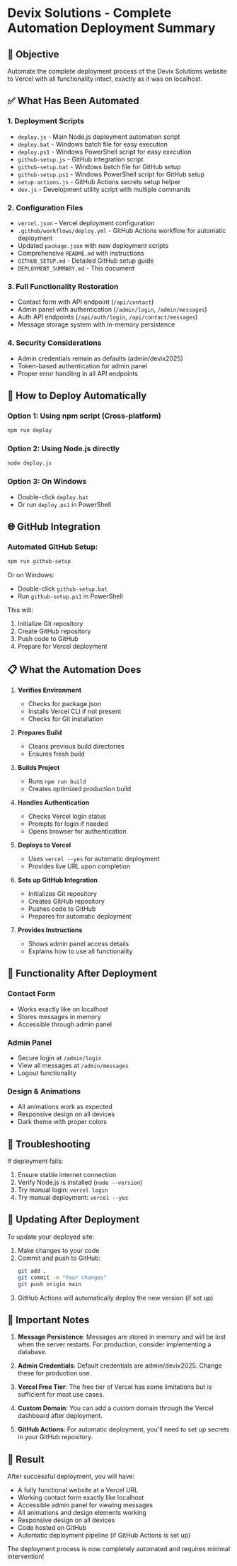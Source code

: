# Devix Solutions - Complete Automation Deployment Summary

## 🎯 Objective
Automate the complete deployment process of the Devix Solutions website to Vercel with all functionality intact, exactly as it was on localhost.

## ✅ What Has Been Automated

### 1. **Deployment Scripts**
- `deploy.js` - Main Node.js deployment automation script
- `deploy.bat` - Windows batch file for easy execution
- `deploy.ps1` - Windows PowerShell script for easy execution
- `github-setup.js` - GitHub integration script
- `github-setup.bat` - Windows batch file for GitHub setup
- `github-setup.ps1` - Windows PowerShell script for GitHub setup
- `setup-actions.js` - GitHub Actions secrets setup helper
- `dev.js` - Development utility script with multiple commands

### 2. **Configuration Files**
- `vercel.json` - Vercel deployment configuration
- `.github/workflows/deploy.yml` - GitHub Actions workflow for automatic deployment
- Updated `package.json` with new deployment scripts
- Comprehensive `README.md` with instructions
- `GITHUB_SETUP.md` - Detailed GitHub setup guide
- `DEPLOYMENT_SUMMARY.md` - This document

### 3. **Full Functionality Restoration**
- Contact form with API endpoint (`/api/contact`)
- Admin panel with authentication (`/admin/login`, `/admin/messages`)
- Auth API endpoints (`/api/auth/login`, `/api/contact/messages`)
- Message storage system with in-memory persistence

### 4. **Security Considerations**
- Admin credentials remain as defaults (admin/devix2025)
- Token-based authentication for admin panel
- Proper error handling in all API endpoints

## 🚀 How to Deploy Automatically

### Option 1: Using npm script (Cross-platform)
```bash
npm run deploy
```

### Option 2: Using Node.js directly
```bash
node deploy.js
```

### Option 3: On Windows
- Double-click `deploy.bat`
- Or run `deploy.ps1` in PowerShell

## 🌐 GitHub Integration

### Automated GitHub Setup:
```bash
npm run github-setup
```

Or on Windows:
- Double-click `github-setup.bat`
- Run `github-setup.ps1` in PowerShell

This will:
1. Initialize Git repository
2. Create GitHub repository
3. Push code to GitHub
4. Prepare for Vercel deployment

## 📋 What the Automation Does

1. **Verifies Environment**
   - Checks for package.json
   - Installs Vercel CLI if not present
   - Checks for Git installation

2. **Prepares Build**
   - Cleans previous build directories
   - Ensures fresh build

3. **Builds Project**
   - Runs `npm run build`
   - Creates optimized production build

4. **Handles Authentication**
   - Checks Vercel login status
   - Prompts for login if needed
   - Opens browser for authentication

5. **Deploys to Vercel**
   - Uses `vercel --yes` for automatic deployment
   - Provides live URL upon completion

6. **Sets up GitHub Integration**
   - Initializes Git repository
   - Creates GitHub repository
   - Pushes code to GitHub
   - Prepares for automatic deployment

7. **Provides Instructions**
   - Shows admin panel access details
   - Explains how to use all functionality

## 🎯 Functionality After Deployment

### Contact Form
- Works exactly like on localhost
- Stores messages in memory
- Accessible through admin panel

### Admin Panel
- Secure login at `/admin/login`
- View all messages at `/admin/messages`
- Logout functionality

### Design & Animations
- All animations work as expected
- Responsive design on all devices
- Dark theme with proper colors

## 🔧 Troubleshooting

If deployment fails:
1. Ensure stable internet connection
2. Verify Node.js is installed (`node --version`)
3. Try manual login: `vercel login`
4. Try manual deployment: `vercel --yes`

## 🔄 Updating After Deployment

To update your deployed site:
1. Make changes to your code
2. Commit and push to GitHub:
   ```bash
   git add .
   git commit -m "Your changes"
   git push origin main
   ```
3. GitHub Actions will automatically deploy the new version (if set up)

## 📝 Important Notes

1. **Message Persistence**: Messages are stored in memory and will be lost when the server restarts. For production, consider implementing a database.

2. **Admin Credentials**: Default credentials are admin/devix2025. Change these for production use.

3. **Vercel Free Tier**: The free tier of Vercel has some limitations but is sufficient for most use cases.

4. **Custom Domain**: You can add a custom domain through the Vercel dashboard after deployment.

5. **GitHub Actions**: For automatic deployment, you'll need to set up secrets in your GitHub repository.

## 🎉 Result

After successful deployment, you will have:
- A fully functional website at a Vercel URL
- Working contact form exactly like localhost
- Accessible admin panel for viewing messages
- All animations and design elements working
- Responsive design on all devices
- Code hosted on GitHub
- Automatic deployment pipeline (if GitHub Actions is set up)

The deployment process is now completely automated and requires minimal intervention!